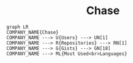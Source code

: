 <h1 align="center">Chase</h1>

```mermaid
graph LR
COMPANY_NAME{Chase}
COMPANY_NAME ---> U{Users} ---> UN[1]
COMPANY_NAME ---> R{Repositories} ---> RN[1]
COMPANY_NAME ---> G{Gists} ---> GN[18]
COMPANY_NAME ---> ML{Most Used<br>Languages}
```
